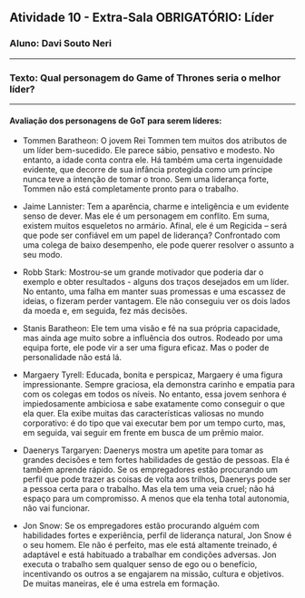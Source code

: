 ## Atividade 10 - Extra-Sala OBRIGATÓRIO: Líder
### Aluno: Davi Souto Neri
---
### Texto: Qual personagem do Game of Thrones seria o melhor líder?
---

#### Avaliação dos personagens de GoT para serem líderes:

* Tommen Baratheon:
O jovem Rei Tommen tem muitos dos atributos de um líder bem-sucedido. Ele parece sábio, pensativo e modesto. No entanto, a idade conta contra ele. Há também uma certa ingenuidade evidente, que decorre de sua infância protegida como um príncipe nunca teve a intenção de tomar o trono. Sem uma liderança forte, Tommen não está completamente pronto para o trabalho.

* Jaime Lannister:
​Tem a aparência, charme e inteligência e um evidente senso de dever. Mas ele é um personagem em conflito. Em suma, existem muitos esqueletos no armário. Afinal, ele é um Regicida – será que pode ser confiável em um papel de liderança? Confrontado com uma colega de baixo desempenho, ele pode querer resolver o assunto a seu modo.

* Robb Stark:
​Mostrou-se um grande motivador que poderia dar o exemplo e obter resultados - alguns dos traços desejados em um líder. No entanto, uma falha em manter suas promessas e uma escassez de ideias, o fizeram perder vantagem. Ele não conseguiu ver os dois lados da moeda e, em seguida, fez más decisões.

* Stanis Baratheon:
Ele tem uma visão e fé na sua própria capacidade, mas ainda age muito sobre a influência dos outros. Rodeado por uma equipa forte, ele pode vir a ser uma figura eficaz. Mas o poder de personalidade não está lá.

* Margaery Tyrell:
Educada, bonita e perspicaz, Margaery é uma figura impressionante. Sempre graciosa, ela demonstra carinho e empatia para com os colegas em todos os níveis. No entanto, essa jovem senhora é impiedosamente ambiciosa e sabe exatamente como conseguir o que ela quer. Ela exibe muitas das características valiosas no mundo corporativo: é do tipo que vai executar bem por um tempo curto, mas, em seguida, vai seguir em frente em busca de um prêmio maior.

* Daenerys Targaryen: 
Daenerys mostra um apetite para tomar as grandes decisões e tem fortes habilidades de gestão de pessoas. Ela é também aprende rápido. Se os empregadores estão procurando um perfil que pode trazer as coisas de volta aos trilhos, Daenerys pode ser a pessoa certa para o trabalho. Mas ela tem uma veia cruel; não há espaço para um compromisso. A menos que ela tenha total autonomia, não vai funcionar.

* Jon Snow:
Se os empregadores estão procurando alguém com habilidades fortes e experiência, perfil de liderança natural, Jon Snow é o seu homem. Ele não é perfeito, mas ele está altamente treinado, é adaptável e está habituado a trabalhar em condições adversas. Jon executa o trabalho sem qualquer senso de ego ou o benefício, incentivando os outros a se engajarem na missão, cultura e objetivos. De muitas maneiras, ele é uma estrela em formação.
